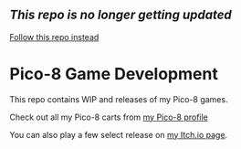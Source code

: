 ## *This repo is no longer getting updated*

[Follow this repo instead](https://github.com/morningtoast/pico8)

# Pico-8 Game Development

This repo contains WIP and releases of my Pico-8 games.

Check out all my Pico-8 carts from [my Pico-8 profile](http://www.lexaloffle.com/bbs/?uid=12806&mode=carts)

You can also play a few select release on [my Itch.io page](https://morningtoast.itch.io/).

